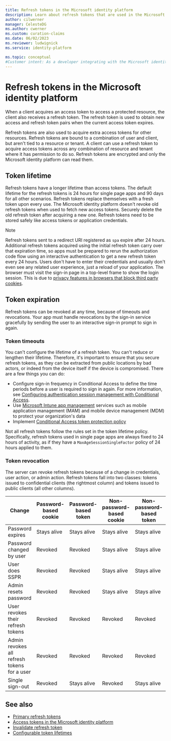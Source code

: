 ```yaml
---
title: Refresh tokens in the Microsoft identity platform
description: Learn about refresh tokens that are used in the Microsoft identity platform.
author: cilwerner
manager: CelesteDG
ms.author: cwerner
ms.custom: curation-claims
ms.date: 06/02/2023
ms.reviewer: ludwignick
ms.service: identity-platform

ms.topic: conceptual
#Customer intent: As a developer integrating with the Microsoft identity platform, I want to understand how refresh tokens work, so that I can securely manage access to protected resources and obtain new access tokens when needed.
---
```


# Refresh tokens in the Microsoft identity platform

When a client acquires an access token to access a protected resource, the client also receives a refresh token. The refresh token is used to obtain new access and refresh token pairs when the current access token expires. 

Refresh tokens are also used to acquire extra access tokens for other resources. Refresh tokens are bound to a combination of user and client, but aren't tied to a resource or tenant. A client can use a refresh token to acquire access tokens across any combination of resource and tenant where it has permission to do so. Refresh tokens are encrypted and only the Microsoft identity platform can read them.

## Token lifetime

Refresh tokens have a longer lifetime than access tokens. The default lifetime for the refresh tokens is 24 hours for single page apps and 90 days for all other scenarios. Refresh tokens replace themselves with a fresh token upon every use. The Microsoft identity platform doesn't revoke old refresh tokens when used to fetch new access tokens. Securely delete the old refresh token after acquiring a new one. Refresh tokens need to be stored safely like access tokens or application credentials.

> [!NOTE]
> Refresh tokens sent to a redirect URI registered as `spa` expire after 24 hours. Additional refresh tokens acquired using the initial refresh token carry over that expiration time, so apps must be prepared to rerun the authorization code flow using an interactive authentication to get a new refresh token every 24 hours. Users don't have to enter their credentials and usually don't even see any related user experience, just a reload of your application. The browser must visit the sign-in page in a top-level frame to show the login session. This is due to [privacy features in browsers that block third party cookies](reference-third-party-cookies-spas.md).

## Token expiration

Refresh tokens can be revoked at any time, because of timeouts and revocations. Your app must handle revocations by the sign-in service gracefully by sending the user to an interactive sign-in prompt to sign in again.

### Token timeouts

You can't configure the lifetime of a refresh token. You can't reduce or lengthen their lifetime. Therefore, it's important to ensure that you secure refresh tokens, as they can be extracted from public locations by bad actors, or indeed from the device itself if the device is compromised. There are a few things you can do:

- Configure sign-in frequency in Conditional Access to define the time periods before a user is required to sign in again. For more information, see [Configuring authentication session management with Conditional Access](~/identity/conditional-access/howto-conditional-access-session-lifetime.md).
- Use [Microsoft Intune app management](/mem/intune/apps/app-management) services such as mobile application management (MAM) and mobile device management (MDM) to protect your organization's data
- Implement [Conditional Access token protection policy](~/identity/conditional-access/concept-token-protection.md)

Not all refresh tokens follow the rules set in the token lifetime policy. Specifically, refresh tokens used in single page apps are always fixed to 24 hours of activity, as if they have a `MaxAgeSessionSingleFactor` policy of 24 hours applied to them.

### Token revocation

The server can revoke refresh tokens because of a change in credentials, user action, or admin action. Refresh tokens fall into two classes: tokens issued to confidential clients (the rightmost column) and tokens issued to public clients (all other columns).

| Change | Password-based cookie | Password-based token | Non-password-based cookie | Non-password-based token | Confidential client token |
| ------ | --------------------- | -------------------- | ------------------------- | ------------------------ | ------------------------- |
| Password expires | Stays alive | Stays alive | Stays alive | Stays alive | Stays alive |
| Password changed by user | Revoked | Revoked | Stays alive | Stays alive | Stays alive |
| User does SSPR | Revoked | Revoked | Stays alive | Stays alive | Stays alive |
| Admin resets password | Revoked | Revoked | Stays alive | Stays alive | Stays alive |
| User revokes their refresh tokens | Revoked | Revoked | Revoked | Revoked | Revoked |
| Admin revokes all refresh tokens for a user | Revoked | Revoked | Revoked | Revoked | Revoked |
| Single sign-out | Revoked | Stays alive | Revoked | Stays alive | Stays alive |

## See also

- [Primary refresh tokens](~/identity/devices/concept-primary-refresh-token.md)
- [Access tokens in the Microsoft identity platform](access-tokens.md)
- [Invalidate refresh token](/powershell/module/microsoft.graph.beta.users.actions/invoke-mgbetainvalidatealluserrefreshtoken?view=graph-powershell-beta&preserve-view=true)
- [Configurable token lifetimes](configurable-token-lifetimes.md)
